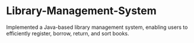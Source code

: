 # Library-Management-System

Implemented a Java-based library management system, enabling users to efficiently register, borrow, return, and sort books.
